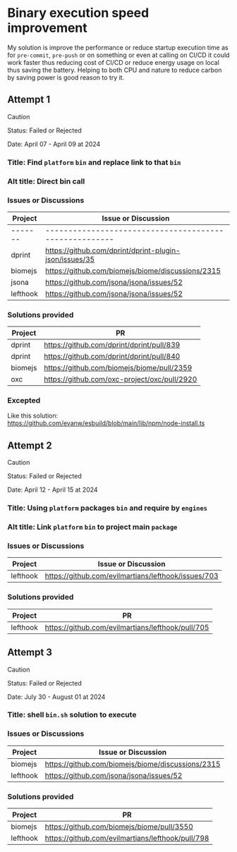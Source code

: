 # Binary execution speed improvement

My solution is improve the performance or reduce startup execution time as for `pre-commit`, `pre-push` or on something or even at calling on CI/CD it could work faster thus reducing cost of CI/CD or reduce energy usage on local thus saving the battery. Helping to both CPU and nature to reduce carbon by saving power is good reason to try it.

## Attempt 1

> [!CAUTION]
> Status: Failed or Rejected

Date: April 07 - April 09 at 2024

### Title: Find `platform` `bin` and replace link to that `bin`

### Alt title: Direct bin call

### Issues or Discussions

| Project  | Issue or Discussion                                    |
| -------- | ------------------------------------------------------ |
| -------  | ------------------------------------------------------ |
| dprint   | https://github.com/dprint/dprint-plugin-json/issues/35 |
| biomejs  | https://github.com/biomejs/biome/discussions/2315      |
| jsona    | https://github.com/jsona/jsona/issues/52               |
| lefthook | https://github.com/jsona/jsona/issues/52               |

### Solutions provided

| Project | PR                                           |
| ------- | -------------------------------------------- |
| dprint  | https://github.com/dprint/dprint/pull/839    |
| dprint  | https://github.com/dprint/dprint/pull/840    |
| biomejs | https://github.com/biomejs/biome/pull/2359   |
| oxc     | https://github.com/oxc-project/oxc/pull/2920 |

### Excepted

Like this solution: https://github.com/evanw/esbuild/blob/main/lib/npm/node-install.ts

## Attempt 2

> [!CAUTION]
> Status: Failed or Rejected

Date: April 12 - April 15 at 2024

### Title: Using `platform` packages `bin` and require by `engines`

### Alt title: Link `platform` `bin` to project main `package`

### Issues or Discussions

| Project  | Issue or Discussion                                 |
| -------- | --------------------------------------------------- |
| lefthook | https://github.com/evilmartians/lefthook/issues/703 |

### Solutions provided

| Project  | PR                                                |
| -------- | ------------------------------------------------- |
| lefthook | https://github.com/evilmartians/lefthook/pull/705 |

## Attempt 3

> [!CAUTION]
> Status: Failed or Rejected

Date: July 30 - August 01 at 2024

### Title: shell `bin.sh` solution to execute

### Issues or Discussions

| Project  | Issue or Discussion                               |
| -------- | ------------------------------------------------- |
| biomejs  | https://github.com/biomejs/biome/discussions/2315 |
| lefthook | https://github.com/jsona/jsona/issues/52          |

### Solutions provided

| Project  | PR                                                |
| -------- | ------------------------------------------------- |
| biomejs  | https://github.com/biomejs/biome/pull/3550        |
| lefthook | https://github.com/evilmartians/lefthook/pull/798 |
